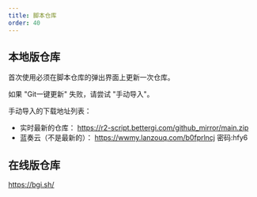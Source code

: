 ```yaml
---
title: 脚本仓库
order: 40
---
```




## 本地版仓库

首次使用必须在脚本仓库的弹出界面上更新一次仓库。

如果 "Git一键更新" 失败，请尝试 "手动导入"。

手动导入的下载地址列表：

- 实时最新的仓库： https://r2-script.bettergi.com/github_mirror/main.zip  
- 蓝奏云（不是最新的）： https://wwmy.lanzouq.com/b0fprlncj  密码:hfy6


## 在线版仓库

https://bgi.sh/